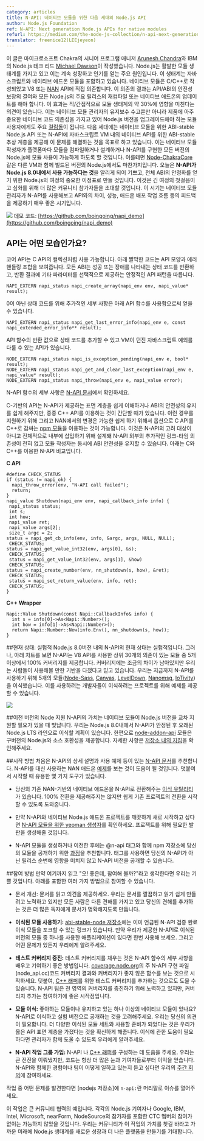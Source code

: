```yaml
---
category: articles
title: N-API: 네이티브 모듈을 위한 다음 세대의 Node.js API
author: Node.js Foundation
ref: N-API: Next generation Node.js APIs for native modules
refurl: https://medium.com/the-node-js-collection/n-api-next-generation-node-js-apis-for-native-modules-169af5235b06
translator: freenice12(LEEjeyeon)
---
```


<!--
N-API: Next generation Node.js APIs for native modules
This blog post was written by Arunesh Chandra, Sr. Program Manager, Chakra at Microsoft and Michael Dawson, Runtime Technologies Node.js Technical Lead at IBM.
Node.js has a vibrant module ecosystem, which is key to its continued growth and popularity. The ecosystem includes both JavaScript and native addon modules. Existing native modules are written in C/C++ and directly depend on V8 and/or NAN APIs. The result of this dependency is a lack of API/ABI stability guarantees, requiring native addons to be updated or recompiled for every major Node.js release. By some estimates this affects approximately 30% of the module ecosystem via direct or indirect dependencies. This not only adds to the maintenance burden for native module maintainers, but it also presents a major barrier to upgrading Node.js versions in production for module consumers, who have mission critical native code dependencies in their deployments.
The next generation, ABI-stable Node.js API for native modules or N-API aims to solve this problem, by providing an ABI-stable abstraction layer for native APIs in JavaScript VMs. This will allow native module authors to compile their module once per platform and architecture and make it available for any version of Node.js that implements N-API. This holds true even for versions of Node.js that are built with a different VM e.g. Node-ChakraCore.
Today, we are excited to announce that N-API is available in Node.js 8.0 as an experimental feature, making this an important milestone for Node.js’ journey towards achieving full ABI stability. This is the first step in a long journey and we invite more community participation to take it further. Now is the perfect time for for native module maintainers to try out N-API and provide feedback on API gaps, performance, addon publishing workflow etc. Check out this demo video, which shows N-API in action!
Demo code available at: https://github.com/boingoing/napi_demo
-->

이 글은 마이크로소프트 Chakra의 시니어 프로그램 매니저 [Arunesh Chandra](https://twitter.com/aruneshc)와 IBM의 Node.js 테크 리드 [Michael Dawson](https://twitter.com/mhdawson1)이 작성했습니다.
Node.js는 활발한 모듈 생태계를 가지고 있고 이는 계속 성장하고 인기를 얻는 주요 원인입니다. 이 생태계는 자바스크립트와 네이티브 애드온 모듈을 포함하고 있습니다. 네이티브 모듈은 C/C++로 작성되었고 V8 또는 [NAN](https://github.com/nodejs/nan) API에 직접 의존합니다. 이 의존의 결과는 API/ABI의 안전성 보장의 결여와 모든 Node.js의 주요 릴리스의 재컴파일 또는 네이티브 애드온의 업데이트를 해야 합니다. 이 효과는 직/간접적으로 모듈 생태계의 약 30%에 영향을 미친다는 의견이 있습니다. 이는 네이티브 모듈 관리자의 유지보수 수고뿐만 아니라 제품에 아주 중요한 네이티브 코드 의존성을 가지고 있어 Node.js 버전을 업그레이드해야 하는 모듈 사용자에게도 주요 [걸림돌](https://twitter.com/dshaw/status/848974711337897984)이 됩니다.
다음 세대에는 네이티브 모듈을 위한 ABI-stable Node.js API 또는 N-API에 자바스크립트 VM 내의 네이티브 API를 위한 ABI-stable 추상 계층을 제공해 이 문제를 해결하는 것을 목표로 하고 있습니다. 이는 네이티브 모듈 작성자가 플랫폼마다 모듈을 컴파일하거나 설계하거나 N-API를 구현한 모든 버전의 Node.js에 모듈 사용이 가능하게 하도록 할 것입니다. 이를테면 [Node-ChakraCore](https://github.com/nodejs/node-chakracore/) 같은 다른 VM과 함께 빌드된 버전의 Node.js에서도 마찬가지입니다.
오늘은 **N-API가 Node.js 8.0내에서 사용 가능하다는 것**을 알리게 되어 기쁘고, 전체 ABI의 안정화를 얻기 위한 Node.js의 여정의 중요한 이정표로 만들 것입니다. 이것은 긴 여정의 첫걸음이고 심화를 위해 더 많은 커뮤니티 참가자들을 초대할 것입니다. 이 시기는 네이티브 모듈 관리자가 N-API를 사용해보고 API와의 차이, 성능, 애드온 배포 작업 흐름 등의 피드백을 제공하기 매우 좋은 시기입니다.

![](https://youtu.be/nmXhJ88nZsk)
데모 코드: [https://github.com/boingoing/napi_demo](https://github.com/boingoing/napi_demo)

<!--
What does the API look like?
The core API inside Node.js is available as a collection of C APIs. The following snippet shows an example of the API shape and error handling constructs. All of the ABI stable APIs follow the same pattern, returning a status code indicating success or the error that occurred, and optionally providing an out parameter to return a result.
-->

## API는 어떤 모습인가요?
코어 API는 C API의 컬렉션처럼 사용 가능합니다. 아래 짤막한 코드는 API 모양과 에러 핸들링 조합을 보여줍니다. 모든 ABI는 성공 또는 장애를 나타내는 상태 코드를 반환하고, 반환 결과에 기타 파라미터를 선택적으로 제공하는 안정적인 API 패턴을 따릅니다.

<!--
NAPI_EXTERN napi_status napi_create_array(napi_env env, napi_value* result);
For a non-zero status code, additional details can be obtained using the following API function:
NAPI_EXTERN napi_status napi_get_last_error_info(napi_env e, const napi_extended_error_info** result);
In addition to the status code returned by the API functions, there are APIs to deal with handling JavaScript exceptions thrown from the VM:
NODE_EXTERN napi_status napi_is_exception_pending(napi_env e, bool* result);
NODE_EXTERN napi_status napi_get_and_clear_last_exception(napi_env e, napi_value* result);
NODE_EXTERN napi_status napi_throw(napi_env e, napi_value error);
For a full description of the N-API functions checkout the N-API documentation.
-->

```
NAPI_EXTERN napi_status napi_create_array(napi_env env, napi_value* result);
```

0이 아닌 상태 코드를 위해 추가적인 세부 사항은 아래 API 함수를 사용함으로써 얻을 수 있습니다.

```
NAPI_EXTERN napi_status napi_get_last_error_info(napi_env e, const napi_extended_error_info** result);
```

API 함수의 반환 값으로 상태 코드를 추가할 수 있고 VM이 던진 자바스크립트 예외를 다룰 수 있는 API가 있습니다.

```
NODE_EXTERN napi_status napi_is_exception_pending(napi_env e, bool* result);
NODE_EXTERN napi_status napi_get_and_clear_last_exception(napi_env e, napi_value* result);
NODE_EXTERN napi_status napi_throw(napi_env e, napi_value error);
```

N-API 함수의 세부 사항은 [N-API 문서](https://aka.ms/napi-docs)에서 확인하세요.

<!--
While the C-based API helps to maintain the ABI stability and makes it easy to understand the surface area provided by N-API, in some cases it is simpler to develop with C++ APIs. In order to support these cases, and to make it as easy as possible to transition from NAN, there is an optional C++ wrapper available as a npm module to provide syntactic sugar over the C APIs. While the wrapper is not considered a part of the N-API, it’s designed to be fully inlinable, and doesn’t have any additional link-time dependencies beyond N-API, so module authors can maintain ABI stability while using it. Here’s a comparison of C and C++ usage of N-API:
-->

C-기반의 API는 N-API가 제공하는 표면 계층을 쉽게 이해하거나 ABI의 안전성의 유지를 쉽게 해주지만, 종종 C++ API를 이용하는 것이 간단할 때가 있습니다. 이런 경우를 지원하기 위해 그리고 NAN에서의 변경은 가능한 쉽게 하기 위해서 옵션으로 C API를 C++로 감싸는 [npm 모듈](https://www.npmjs.com/package/node-addon-api)을 이용하는 것이 가능합니다. 이것은 N-API의 고려 대상이 아니고 전체적으로 내부에 삽입하기 위해 설계돼 N-API 외부의 추가적인 링크-타임 의존성이 전혀 없고 모듈 작성자는 동시에 ABI 안전성을 유지할 수 있습니다. 아래는 C와 C++를 이용한 N-API 비교입니다.

<!--
C API
#define CHECK_STATUS \
 if (status != napi_ok) { \
 napi_throw_error(env, “N-API call failed”); \
return; \
 }
napi_value Shutdown(napi_env env, napi_callback_info info) {
 napi_status status;
 int s;
 int how;
 napi_value ret;
 napi_value args[2];
 size_t argc = 2;
status = napi_get_cb_info(env, info, &argc, args, NULL, NULL);
 CHECK_STATUS;
status = napi_get_value_int32(env, args[0], &s);
 CHECK_STATUS;
 status = napi_get_value_int32(env, args[1], &how)
 CHECK_STATUS;
status = napi_create_number(env, nn_shutdown(s, how), &ret); 
 CHECK_STATUS;
 status = napi_set_return_value(env, info, ret);
 CHECK_STATUS;
}
C++ Wrapper
Napi::Value Shutdown(const Napi::CallbackInfo& info) {
 int s = info[0]->As<Napi::Number>();
 int how = info[1]->As<Napi::Number>();
 return Napi::Number::New(info.Env(), nn_shutdown(s, how));
}
-->

**C API**  

```
#define CHECK_STATUS  
if (status != napi_ok) {  
  napi_throw_error(env, "N-API call failed");   
  return;  
}  
napi_value Shutdown(napi_env env, napi_callback_info info) {  
 napi_status status;  
 int s;  
 int how;  
 napi_value ret;  
 napi_value args[2];  
 size_t argc = 2;  
status = napi_get_cb_info(env, info, &argc, args, NULL, NULL);  
 CHECK_STATUS;  
status = napi_get_value_int32(env, args[0], &s);  
 CHECK_STATUS;  
 status = napi_get_value_int32(env, args[1], &how)  
 CHECK_STATUS;  
status = napi_create_number(env, nn_shutdown(s, how), &ret);   
 CHECK_STATUS;  
 status = napi_set_return_value(env, info, ret);  
 CHECK_STATUS;  
}  
```

**C++ Wrapper**

```  
Napi::Value Shutdown(const Napi::CallbackInfo& info) {  
  int s = info[0]->As<Napi::Number>();  
  int how = info[1]->As<Napi::Number>();  
  return Napi::Number::New(info.Env(), nn_shutdown(s, how));  
}  
```

<!--
Current State: Experimental
The current state of N-API in Node.js v8.0 is experimental. However, as reflected in the chart below, N-API provides 100% coverage for V8 APIs used in 5 or more of the top 30 depended-on modules. While there remain some gaps in the coverage, we believe there is a good foundation available for people to try it out. So far, we have successfully ported 5 modules to use N-API, namely Node-Sass, Canvas, LevelDown, Nanomsg and IoTivity. These ports can serve as examples for developers looking start out on their own porting projects.
-->

##현재 상태: 실험적
Node.js 8.0버전 내의 N-API의 현재 상태는 실험적입니다. 그러나, 아래 차트를 보면 N-API는 V8 API를 사용한 상위 30개의 의존이 있는 모듈 중 5개 이상에서 100% 커버리지를 제공합니다. 커버리지에는 조금의 차이가 남아있지만 우리는 사람들이 사용해볼 만한 기반을 다졌다고 믿고 있습니다. 우리는 지금까지 N-API를 사용하기 위해 5개의 모듈([Node-Sass](https://github.com/boingoing/node-sass), [Canvas](https://github.com/jasongin/node-canvas), [LevelDown](https://github.com/boingoing/leveldown/), [Nanomsg](https://github.com/sampsongao/node-nanomsg), [IoTivity](https://github.com/gabrielschulhof/iotivity-node/tree/abi-stable))을 이식했습니다. 이를 사용하려는 개발자들이 이식하려는 프로젝트를 위해 예제를 제공할 수 있습니다.

![](https://cdn-images-1.medium.com/max/1600/0*XYRRg73SOxUMG9-F.)

<!--
Support for older Node versions
The value of N-API shines when native modules need to be supported across Node.js versions. We plan to port N-API to older Node.js LTS lines after it stabilizes in Node.js 8.0. In the meantime, the node-addon-api module provides source compatibility with older versions of Node.js. You can check out the instructions on the repo for more details.
-->

##이전 버전의 Node 지원
N-API의 가치는 네이티브 모듈이 Node.js 버전을 교차 지원할 필요가 있을 때 빛납니다. 우리는 Node.js 8.0내에서 N-API가 안정된 후 오래된 Node.js LTS 라인으로 이식할 계획이 있습니다. 한편으로 [node-addon-api](https://www.npmjs.com/package/node-addon-api) 모듈은 구버전의 Node.js와 소스 호환성을 제공합니다. 자세한 사항은 [저장소 내의 지침](https://github.com/nodejs/node-addon-api)을 확인해주세요.

<!--
How to get started
To start out we recommend going through this N-API documentation, which has detailed descriptions and usage examples of N-API. It will also be helpful to look at these examples which are NAN addon examples ported to use N-API instead. In addition, there are some tools available to help you get started.
There is a migration utility that converts your existing NAN-based native addon to N-API. It does not provide a 100% conversion but it allows you to easily jump-start converting your existing projects.
If you want to start fresh with a native Node.js addon project with N-API, check out this yeoman generator for N-API modules. This will generate the necessary scaffolding for such a project.
After you are done creating or migrating your N-API module we recommend you follow these instructions for publishing it to the npm repository with a @n-api tag. Using the tag will allow you to publish an N-API version without influencing the sequencing of your non-N-API releases.
-->

##시작 방법
처음은 N-API의 상세 설명과 사용 예제 등이 있는 [N-API 문서](https://aka.ms/napi-docs)를 추천합니다. N-API를 대신 사용하는 NAN 애드온 [예제](https://github.com/nodejs/abi-stable-node-addon-examples)를 보는 것이 도움이 될 것입니다. 덧붙여서 시작할 때 유용한 몇 가지 도구가 있습니다.

* 당신의 기존 NAN-기반의 네이티브 애드온을 N-API로 전환해주는 [이식 유틸리티](https://github.com/nodejs/node-api)가 있습니다. 100% 전환을 제공해주지는 않지만 쉽게 기존 프로젝트의 전환을 시작할 수 있도록 도와줍니다.

* 만약 N-API와 네이티브 Node.js 애드온 프로젝트를 깨끗하게 새로 시작하고 싶다면 [N-API 모듈을 위한 yeoman 생성자](https://github.com/digitalinfinity/generator-napi-module)를 확인하세요. 프로젝트를 위해 필요한 발판을 생성해줄 것입니다.

* N-API 모듈을 생성하거나 이전한 후에는 @n-api 태그와 함께 npm 저장소에 당신의 모듈을 공개하기 위한 [과정](https://nodejs.org/en/docs/guides/publishing-napi-modules/)을 추천합니다. 태그를 사용하면 당신의 N-API가 아닌 릴리스 순번에 영향을 미치지 않고 N-API 버전을 공개할 수 있습니다.

<!--
How to get involved
If you’ve been reading up to this point and have been thinking “this is so great, how can I help out?” We are happy to hear that. There are several ways that you can get involved which include:
Helping improve the documentation: Read through the documentation and provide feedback. We’ve tried hard to make it clear and easy to read, but everybody has a different perspective and adding yours will make the documentation clearer to a broader audience.
Trying out one of the ported modules: The abi-stable-node repo has the links to the forks containing the above-mentioned ports of the modules that we used to validate N-API. If you have an application that uses one or more of the modules for which we provide N-API-ported versions, try them out and let us know if you run into any problems.
Improving test coverage: Helping to fill in test coverage is a nice way to learn the details of some of the N-API functions and to contribute. Start by looking at the code coverage results for the main N-API implementation file (node_api.cc) at coverage.nodejs.org and look for functions that don’t have good coverage. In addition, you can also help by adding test coverage for the C++ wrapper. The N-API team will work to improve overall coverage but this is a great place to jump in and help as well.
Porting a module: Do you have a favorite module or do you maintain one or more native modules? Consider porting them to N-API and publishing an experimental version. We need your feedback. Having a more diverse set of modules ported and ready to go is the best way to make sure we have the right API surface. If you need help to make the port happen, let us know as we do want to work with maintainers to help things along.
Joining the N-API Working Group: Helping build N-API and/or the C++ wrapper. We’ve made great progress but code always benefits from more eyes and contributors. Join us at our weekly meeting to share your experience with N-API or to just hear more about what the team’s working on.
If you find issues in N-API during any of these activities please open an issue in the nodejs repo and prefix the title with `n-api:’.
This work is an example of great community collaboration. It would not have been possible without the engagement of individual Node.js Collaborators and CTC members including participants from Google, IBM, Intel, Microsoft, nearForm and NodeSource. We hope that the community will find this work valuable and get engaged to take the Node.js ecosystem to new heights and make it an even better platform in the future.
-->

##참여 방법
만약 여기까지 읽고 "오! 좋은데, 참여해 볼까?"라고 생각한다면 우리는 기쁠 것입니다. 아래를 포함한 여러 가지 방법으로 참여할 수 있습니다.

* 문서 개선: 문서를 읽고 의견을 제공하세요. 우리는 문서를 깔끔하고 읽기 쉽게 만들려고 노력하고 있지만 모든 사람은 다른 견해를 가지고 있고 당신의 견해를 추가하는 것은 더 많은 독자에게 문서가 명확해지도록 만듭니다.

* **이식된 모듈 사용하기:** [abi-stable-node 저장소](https://github.com/nodejs/abi-stable-node/blob/doc/README.md)에는 이미 언급된 N-API 검증 완료 이식 모듈을 포크할 수 있는 링크가 있습니다. 만약 우리가 제공한 N-API로 이식된 버전의 모듈 중 하나를 사용한 애플리케이션이 있다면 한번 사용해 보세요. 그리고 어떤 문제가 있든지 우리에게 알려주세요.

* **테스트 커버리지 증진:** 테스트 커버리지를 채우는 것은 N-API 함수의 세부 사항을 배우고 기여하기 좋은 방법입니다. [coverage.node.org](https://coverage.nodejs.org/)의 주 N-API 구현 파일(node_api.cc)코드 커버리지 결과와 커버리지가 좋지 않은 함수를 보는 것으로 시작하세요. 덧붙여, [C++ 래퍼](https://github.com/nodejs/node-api)를 위한 테스트 커버리지를 추가하는 것으로도 도울 수 있습니다. N-API 팀은 전 영역의 커버리지를 증진하기 위해 노력하고 있지만, 커버리지 추가는 참여하기에 좋은 시작점입니다.

* **모듈 이식:** 좋아하는 모듈이나 유지하고 있는 하나 이상의 네이티브 모듈이 있나요? N-API로 이식하고 실험 버전으로 공개하는 것을 고려해주세요. 우리는 당신의 의견이 필요합니다. 더 다양한 이식된 모듈 세트와 사용할 준비가 되었다는 것은 우리가 옳은 API 표면 계층을 가졌다는 것을 확신하게 해줍니다. 이식에 관한 도움이 필요하다면 관리자가 함께 도울 수 있도록 우리에게 알려주세요.

* **N-API 작업 그룹 가입:** N-API 나 [C++ 래퍼](https://github.com/nodejs/node-api)를 구성하는 데 도움을 주세요. 우리는 큰 전진을 이뤄냈지만, 코드는 항상 더 많은 눈과 기여자들로부터 이익을 얻습니다. N-API와 함께한 경험이나 팀이 어떻게 일하고 있는지 듣고 싶다면 우리의 [주간 회의](https://plus.google.com/u/0/events/c0eevtrlajniu7h8cjrdk0f56c8?authkey=COH04YCalJS8Ug)에 참여하세요.

작업 중 어떤 문제를 발견한다면 [nodejs 저장소]에 `n-api:`란 머리말로 이슈를 열어주세요.

이 작업은 큰 커뮤니티 협력의 예입니다. 각각의 Node.js 기여자나 Google, IBM, Intel, Microsoft, nearForm, NodeSource의 참가자를 포함한 CTC 멤버의 참여가 없이는 가능하지 않았을 것입니다. 우리는 커뮤니티가 이 작업의 가치를 찾길 바라고 가까운 미래에 Node.js 생태계를 새로운 성장과 더 나은 플랫폼을 만들기를 기대합니다.